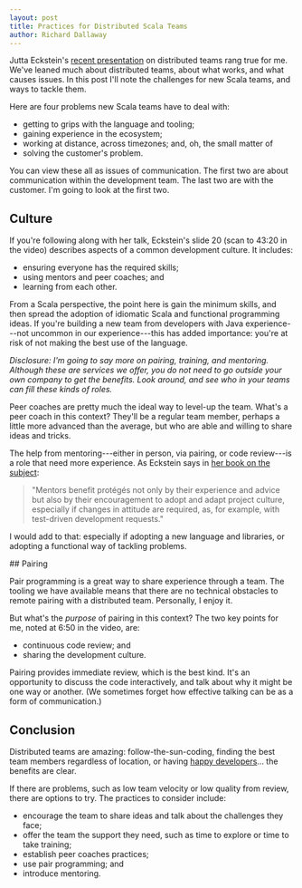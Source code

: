 ```yaml
---
layout: post
title: Practices for Distributed Scala Teams
author: Richard Dallaway
---
```


Jutta Eckstein's [recent presentation][infoq] on distributed teams rang true for me.
We've leaned much about distributed teams, about what works, and what causes issues.
In this post I'll note the challenges for new Scala teams,
and ways to tackle them.

[infoq]: http://www.infoq.com/presentations/agile-practices-distributed-teams
[book]: http://www.jeckstein.com/distributed-teams/
[remote]: http://stackoverflow.com/research/developer-survey-2015#work-remote-by-job

<!-- break -->

Here are four problems new Scala teams have to deal with:

* getting to grips with the language and tooling;
* gaining experience in the ecosystem;
* working at distance, across timezones; and, oh, the small matter of
* solving the customer's problem.

You can view these all as issues of communication.
The first two are about communication within the development team.
The last two are with the customer.  I'm going to look at the first two.

## Culture

If you're following along with her talk,
Eckstein's slide 20 (scan to 43:20 in the video) describes aspects of a common development culture. It includes:

* ensuring everyone has the required skills;
* using mentors and peer coaches; and
* learning from each other.

From a Scala perspective, the point here is gain the minimum skills, and then spread the adoption of idiomatic Scala and functional programming ideas.
If you're building a new team from developers with Java experience---not uncommon in our experience---this has added importance: you're at risk of not making the best use of the language.

_Disclosure:
I'm going to say more on pairing, training, and mentoring.
Although these are services we offer,
you do not need to go outside your own company to get the benefits.
Look around, and see who in your teams can fill these kinds of roles._

Peer coaches are pretty much the ideal way to level-up the team.
What's a peer coach in this context?
They'll be a regular team member, perhaps a little more advanced than the average,
but who are able and willing to share ideas and tricks.

The help from mentoring---either in person, via pairing, or code review---is a role that need more experience. As Eckstein says in [her book on the subject][book]:

> "Mentors benefit protégés not only by their experience and advice but also by their encouragement to adopt and adapt project culture, especially if changes in attitude are required, as, for example, with test-driven development requests."

I would add to that: especially if adopting a new language and libraries, or adopting a functional way of tackling problems.

## Pairing

Pair programming is a great way to share experience through a team.
The tooling we have available means that there are no technical obstacles to remote pairing with a distributed team.
Personally, I enjoy it.

But what's the _purpose_ of pairing in this context? The two key points for me, noted at 6:50 in the video, are:

* continuous code review; and
* sharing the development culture.

Pairing provides immediate review, which is the best kind.
It's an opportunity to discuss the code interactively,
and talk about why it might be one way or another.
(We sometimes forget how effective talking can be as a form of communication.)

## Conclusion

Distributed teams are amazing: follow-the-sun-coding,
finding the best team members regardless of location, or having [happy developers][remote]... the benefits are clear.

If there are problems, such as low team velocity or low quality from review, there are options to try. The practices to consider include:

* encourage the team to share ideas and talk about the challenges they face;
* offer the team the support they need, such as time to explore or time to take training;
* establish peer coaches practices;
* use pair programming; and
* introduce mentoring.
